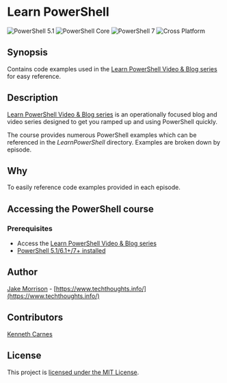 # Learn PowerShell

![PowerShell 5.1](https://img.shields.io/badge/PowerShell-5.1-blue.svg) ![PowerShell Core](https://img.shields.io/badge/PowerShell-6+-black.svg) ![PowerShell 7](https://img.shields.io/badge/PowerShell-7+-purple.svg) ![Cross Platform](https://img.shields.io/badge/platform-windows%20%7C%20macos%20%7C%20linux-lightgrey)

## Synopsis

Contains code examples used in the [Learn PowerShell Video & Blog series](https://www.techthoughts.info/learn-powershell-series/) for easy reference.

## Description

[Learn PowerShell Video & Blog series](https://www.techthoughts.info/learn-powershell-series/) is an operationally focused blog and video series designed to get you ramped up and using PowerShell quickly.

The course provides numerous PowerShell examples which can be referenced in the *LearnPowerShell* directory. Examples are broken down by episode.

## Why

To easily reference code examples provided in each episode.

## Accessing the PowerShell course

### Prerequisites

* Access the [Learn PowerShell Video & Blog series](https://www.techthoughts.info/learn-powershell-series/)
* [PowerShell 5.1/6.1+/7+ installed](https://github.com/PowerShell/PowerShell/releases)

## Author

[Jake Morrison](https://twitter.com/JakeMorrison) - [https://www.techthoughts.info/](https://www.techthoughts.info/)

## Contributors

[Kenneth Carnes](https://twitter.com/kennethcarnes1)

## License

This project is [licensed under the MIT License](LICENSE).
